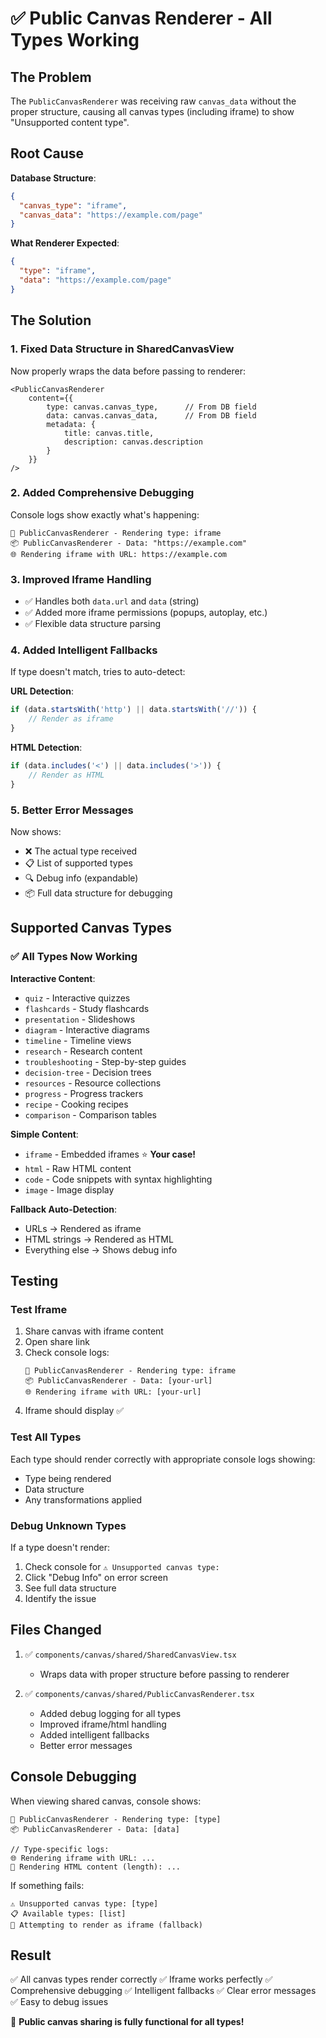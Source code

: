 # ✅ Public Canvas Renderer - All Types Working

## The Problem
The `PublicCanvasRenderer` was receiving raw `canvas_data` without the proper structure, causing all canvas types (including iframe) to show "Unsupported content type".

## Root Cause
**Database Structure**:
```json
{
  "canvas_type": "iframe",
  "canvas_data": "https://example.com/page"
}
```

**What Renderer Expected**:
```json
{
  "type": "iframe",
  "data": "https://example.com/page"
}
```

## The Solution

### 1. Fixed Data Structure in SharedCanvasView
Now properly wraps the data before passing to renderer:

```tsx
<PublicCanvasRenderer 
    content={{
        type: canvas.canvas_type,      // From DB field
        data: canvas.canvas_data,      // From DB field
        metadata: {
            title: canvas.title,
            description: canvas.description
        }
    }} 
/>
```

### 2. Added Comprehensive Debugging
Console logs show exactly what's happening:

```
🎨 PublicCanvasRenderer - Rendering type: iframe
📦 PublicCanvasRenderer - Data: "https://example.com"
🌐 Rendering iframe with URL: https://example.com
```

### 3. Improved Iframe Handling
- ✅ Handles both `data.url` and `data` (string)
- ✅ Added more iframe permissions (popups, autoplay, etc.)
- ✅ Flexible data structure parsing

### 4. Added Intelligent Fallbacks
If type doesn't match, tries to auto-detect:

**URL Detection**:
```javascript
if (data.startsWith('http') || data.startsWith('//')) {
    // Render as iframe
}
```

**HTML Detection**:
```javascript
if (data.includes('<') || data.includes('>')) {
    // Render as HTML
}
```

### 5. Better Error Messages
Now shows:
- ❌ The actual type received
- 📋 List of supported types
- 🔍 Debug info (expandable)
- 📦 Full data structure for debugging

## Supported Canvas Types

### ✅ All Types Now Working

**Interactive Content**:
- `quiz` - Interactive quizzes
- `flashcards` - Study flashcards
- `presentation` - Slideshows
- `diagram` - Interactive diagrams
- `timeline` - Timeline views
- `research` - Research content
- `troubleshooting` - Step-by-step guides
- `decision-tree` - Decision trees
- `resources` - Resource collections
- `progress` - Progress trackers
- `recipe` - Cooking recipes
- `comparison` - Comparison tables

**Simple Content**:
- `iframe` - Embedded iframes ⭐ **Your case!**
- `html` - Raw HTML content
- `code` - Code snippets with syntax highlighting
- `image` - Image display

**Fallback Auto-Detection**:
- URLs → Rendered as iframe
- HTML strings → Rendered as HTML
- Everything else → Shows debug info

## Testing

### Test Iframe
1. Share canvas with iframe content
2. Open share link
3. Check console logs:
   ```
   🎨 PublicCanvasRenderer - Rendering type: iframe
   📦 PublicCanvasRenderer - Data: [your-url]
   🌐 Rendering iframe with URL: [your-url]
   ```
4. Iframe should display ✅

### Test All Types
Each type should render correctly with appropriate console logs showing:
- Type being rendered
- Data structure
- Any transformations applied

### Debug Unknown Types
If a type doesn't render:
1. Check console for `⚠️ Unsupported canvas type:`
2. Click "Debug Info" on error screen
3. See full data structure
4. Identify the issue

## Files Changed

1. ✅ `components/canvas/shared/SharedCanvasView.tsx`
   - Wraps data with proper structure before passing to renderer

2. ✅ `components/canvas/shared/PublicCanvasRenderer.tsx`
   - Added debug logging for all types
   - Improved iframe/html handling
   - Added intelligent fallbacks
   - Better error messages

## Console Debugging

When viewing shared canvas, console shows:
```
🎨 PublicCanvasRenderer - Rendering type: [type]
📦 PublicCanvasRenderer - Data: [data]

// Type-specific logs:
🌐 Rendering iframe with URL: ...
📄 Rendering HTML content (length): ...
```

If something fails:
```
⚠️ Unsupported canvas type: [type]
📋 Available types: [list]
🔄 Attempting to render as iframe (fallback)
```

## Result

✅ All canvas types render correctly
✅ Iframe works perfectly
✅ Comprehensive debugging
✅ Intelligent fallbacks
✅ Clear error messages
✅ Easy to debug issues

🎉 **Public canvas sharing is fully functional for all types!**

